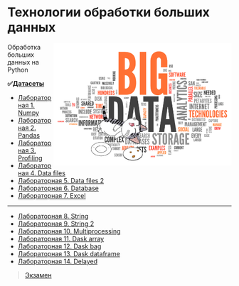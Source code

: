 # Технологии обработки больших данных

<img src="https://github.com/Cat-in-box/FA/blob/png/git%20tobd.png" align="right" width=400 height=275/>

Обработка больших данных на Python

 **:white_check_mark:[Датасеты](https://disk.yandex.ru/d/2SjPqoO7OhoTOg)**

* [Лабораторная 1. Numpy](https://github.com/Cat-in-box/FA/tree/3/3%20%D0%BA%D1%83%D1%80%D1%81/%D0%A2%D0%9E%D0%91%D0%94/Lab1)
* [Лабораторная 2. Pandas](https://github.com/Cat-in-box/FA/tree/3/3%20%D0%BA%D1%83%D1%80%D1%81/%D0%A2%D0%9E%D0%91%D0%94/Lab2)
* [Лабораторная 3. Profiling](https://github.com/Cat-in-box/FA/tree/3/3%20%D0%BA%D1%83%D1%80%D1%81/%D0%A2%D0%9E%D0%91%D0%94/Lab3)
* [Лабораторная 4. Data files](https://github.com/Cat-in-box/FA/tree/3/3%20%D0%BA%D1%83%D1%80%D1%81/%D0%A2%D0%9E%D0%91%D0%94/Lab4)
* [Лабораторная 5. Data files 2](https://github.com/Cat-in-box/FA/tree/3/3%20%D0%BA%D1%83%D1%80%D1%81/%D0%A2%D0%9E%D0%91%D0%94/Lab5)
* [Лабораторная 6. Database](https://github.com/Cat-in-box/FA/tree/3/3%20%D0%BA%D1%83%D1%80%D1%81/%D0%A2%D0%9E%D0%91%D0%94/Lab6)
* [Лабораторная 7. Excel](https://github.com/Cat-in-box/FA/tree/3/3%20%D0%BA%D1%83%D1%80%D1%81/%D0%A2%D0%9E%D0%91%D0%94/Lab7)
____
* [Лабораторная 8. String](https://github.com/Cat-in-box/FA/tree/3/3%20%D0%BA%D1%83%D1%80%D1%81/%D0%A2%D0%9E%D0%91%D0%94/Lab8)
* [Лабораторная 9. String 2](https://github.com/Cat-in-box/FA/tree/3/3%20%D0%BA%D1%83%D1%80%D1%81/%D0%A2%D0%9E%D0%91%D0%94/Lab9)
* [Лабораторная 10. Multiprocessing](https://github.com/Cat-in-box/FA/tree/3/3%20%D0%BA%D1%83%D1%80%D1%81/%D0%A2%D0%9E%D0%91%D0%94/Lab10)
* [Лабораторная 11. Dask array](https://github.com/Cat-in-box/FA/tree/3/3%20%D0%BA%D1%83%D1%80%D1%81/%D0%A2%D0%9E%D0%91%D0%94/Lab11)
* [Лабораторная 12. Dask bag](https://github.com/Cat-in-box/FA/tree/3/3%20%D0%BA%D1%83%D1%80%D1%81/%D0%A2%D0%9E%D0%91%D0%94/Lab12)
* [Лабораторная 13. Dask dataframe](https://github.com/Cat-in-box/FA/tree/3/3%20%D0%BA%D1%83%D1%80%D1%81/%D0%A2%D0%9E%D0%91%D0%94/Lab13)
* [Лабораторная 14. Delayed](https://github.com/Cat-in-box/FA/tree/3/3%20%D0%BA%D1%83%D1%80%D1%81/%D0%A2%D0%9E%D0%91%D0%94/Lab14)

> [Экзамен](https://github.com/Cat-in-box/FA/tree/3/3%20%D0%BA%D1%83%D1%80%D1%81/%D0%A2%D0%9E%D0%91%D0%94/exam)
